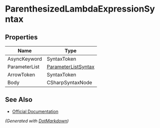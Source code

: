 # ParenthesizedLambdaExpressionSyntax

## Properties

| Name          | Type                                          |
| ------------- | --------------------------------------------- |
| AsyncKeyword  | SyntaxToken                                   |
| ParameterList | [ParameterListSyntax](ParameterListSyntax.md) |
| ArrowToken    | SyntaxToken                                   |
| Body          | CSharpSyntaxNode                              |

## See Also

* [Official Documentation](https://docs.microsoft.com/en-us/dotnet/api/microsoft.codeanalysis.csharp.syntax.parenthesizedlambdaexpressionsyntax)


*\(Generated with [DotMarkdown](http://github.com/JosefPihrt/DotMarkdown)\)*